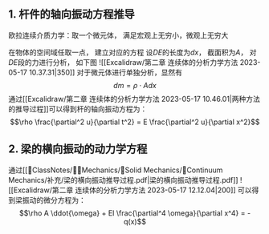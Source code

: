 ## 1. 杆件的轴向振动方程推导
欧拉连续介质力学：取一个微元体， 满足宏观上无穷小，微观上无穷大

在物体的空间域任取一点， 建立对应的方程
设$DE$的长度为$dx$， 截面积为$A$， 对$DE$段的力进行分析， 如下图
![[Excalidraw/第二章 连续体的分析力学方法 2023-05-17 10.37.31|350]]
对于微元体进行单独分析，显然有
$$dm = \rho \cdot A dx$$
通过[[Excalidraw/第二章 连续体的分析力学方法 2023-05-17 10.46.01|两种方法的推导过程]]可以得到杆的轴向振动方程为： 
$$\rho \frac{\partial^2 u}{\partial t^2} = E \frac{\partial^2 u}{\partial x^2}$$
## 2. 梁的横向振动的动力学方程
通过[[📘ClassNotes/👨‍🔧Mechanics/🕋Solid Mechanics/🧊Continuum Mechanics/补充/梁的横向振动推导过程.pdf|梁的横向振动推导过程.pdf]]
![[Excalidraw/第二章 连续体的分析力学方法 2023-05-17 12.12.04|200]]
可以得到梁振动的微分方程为： 
$$\rho A \ddot{\omega} + EI \frac{\partial^4 \omega}{\partial x^4} = - q(x)$$

